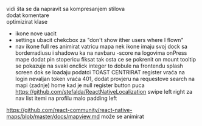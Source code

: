 vidi šta se da napravit sa kompresanjem stilova <br>
dodat komentare <br>
optimizirat klase <br>
- ikone nove uacit
- settings ubacit chekcbox za "don't show ither users where I flown"
- nav ikone full res
animirat vatricu
mapa nek ikone imaju svoj dock sa borderradiusu i shadowu ka na navbaru
-score na logovima
onPress mape dodat pin
stopericu fiksat tak osta ce se pokrenit on mount
tooltip se pokazuje na svaki onclick
integer to dobule na frontendu
splash screen dok se loadaju podatci
TOAST CENTRIRAT
register vraća na login
nevaljan token vraća 401, dodat provjeru na requestove
search na mapi (zadnje)
home kad je null
register button puca
https://github.com/stefalda/ReactNativeLocalization
swipe left right za nav
list itemi na profilu malo padding left

https://github.com/react-community/react-native-maps/blob/master/docs/mapview.md može se animirat
